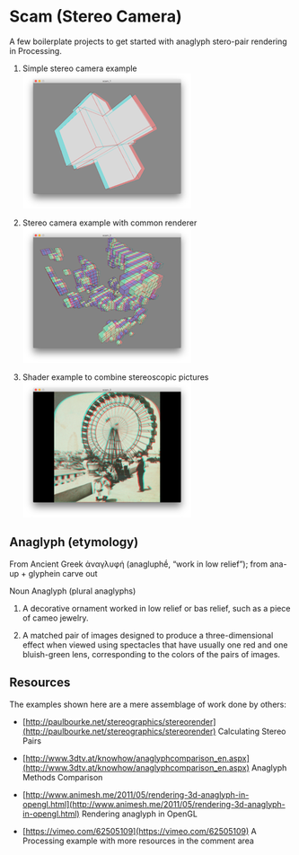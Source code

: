 Scam (Stereo Camera)
====================

A few boilerplate projects to get started with anaglyph stero-pair rendering in Processing.

1. Simple stereo camera example  
  ![scam_1](images/scam_1.png)

2. Stereo camera example with common renderer  
  ![scam_2](images/scam_2.png)

3. Shader example to combine stereoscopic pictures  
  ![scam_3](images/scam_3.png)


Anaglyph (etymology)
--------------------

From Ancient Greek ἀναγλυφή (anagluphḗ, “work in low relief”); from ana- up + glyphein carve out

Noun
Anaglyph (plural anaglyphs)

1. A decorative ornament worked in low relief or bas relief, such as a piece of cameo jewelry.

2. A matched pair of images designed to produce a three-dimensional effect when viewed using spectacles that have usually one red and one bluish-green lens, corresponding to the colors of the pairs of images.


Resources
---------

The examples shown here are a mere assemblage of work done by others:

* [http://paulbourke.net/stereographics/stereorender](http://paulbourke.net/stereographics/stereorender) 
  Calculating Stereo Pairs

* [http://www.3dtv.at/knowhow/anaglyphcomparison_en.aspx](http://www.3dtv.at/knowhow/anaglyphcomparison_en.aspx) 
  Anaglyph Methods Comparison

* [http://www.animesh.me/2011/05/rendering-3d-anaglyph-in-opengl.html](http://www.animesh.me/2011/05/rendering-3d-anaglyph-in-opengl.html) 
  Rendering anaglyph in OpenGL

* [https://vimeo.com/62505109](https://vimeo.com/62505109) 
  A Processing example with more resources in the comment area
